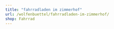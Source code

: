 ```yaml
---
title: "fahrradladen im zimmerhof"
url: /wolfenbuettel/fahrradladen-im-zimmerhof/
shop: Fahrrad
---
```

